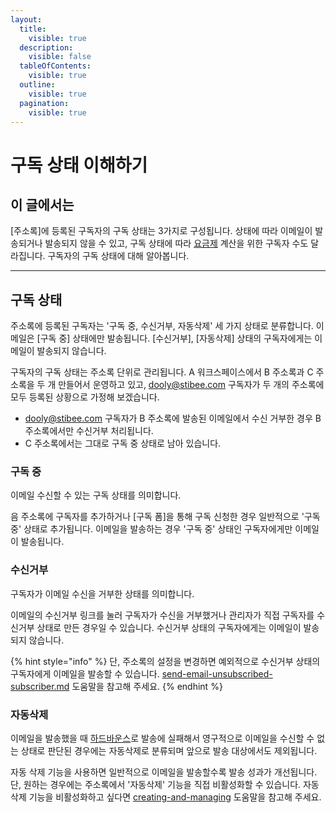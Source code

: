 ```yaml
---
layout:
  title:
    visible: true
  description:
    visible: false
  tableOfContents:
    visible: true
  outline:
    visible: true
  pagination:
    visible: true
---
```


# 구독 상태 이해하기

## 이 글에서는

\[주소록]에 등록된 구독자의 구독 상태는 3가지로 구성됩니다. 상태에 따라 이메일이 발송되거나 발송되지 않을 수 있고, 구독 상태에 따라 [요금제](../../pricing/understanding/type.md) 계산을 위한 구독자 수도 달라집니다. 구독자의 구독 상태에 대해 알아봅니다.

***

## 구독 상태 <a href="#status" id="status"></a>

주소록에 등록된 구독자는 '구독 중, 수신거부, 자동삭제' 세 가지 상태로 분류합니다. 이메일은 \[구독 중] 상태에만 발송됩니다. \[수신거부], \[자동삭제] 상태의 구독자에게는 이메일이 발송되지 않습니다.

구독자의 구독 상태는 주소록 단위로 관리됩니다. A 워크스페이스에서 B 주소록과 C 주소록을 두 개 만들어서 운영하고 있고, dooly@stibee.com 구독자가 두 개의 주소록에 모두 등록된 상황으로 가정해 보겠습니다.

* dooly@stibee.com 구독자가 B 주소록에 발송된 이메일에서 수신 거부한 경우 B 주소록에서만 수신거부 처리됩니다.
* C 주소록에서는 그대로 구독 중 상태로 남아 있습니다.



### 구독 중 <a href="#subscribe" id="subscribe"></a>

이메일 수신할 수 있는 구독 상태를 의미합니다.&#x20;

음 주소록에 구독자를 추가하거나 \[구독 폼]을 통해 구독 신청한 경우 일반적으로 '구독 중' 상태로 추가됩니다. 이메일을 발송하는 경우 '구독 중' 상태인 구독자에게만 이메일이 발송됩니다.



### 수신거부 <a href="#unsubscribe" id="unsubscribe"></a>

구독자가 이메일 수신을 거부한 상태를 의미합니다.

이메일의 수신거부 링크를 눌러 구독자가 수신을 거부했거나 관리자가 직접 구독자를 수신거부 상태로 만든 경우일 수 있습니다. 수신거부 상태의 구독자에게는 이메일이 발송되지 않습니다.&#x20;

{% hint style="info" %}
단, 주소록의 설정을 변경하면 예외적으로 수신거부 상태의 구독자에게 이메일을 발송할 수 있습니다. [send-email-unsubscribed-subscriber.md](../../email/send/send-email-unsubscribed-subscriber.md "mention") 도움말을 참고해 주세요.
{% endhint %}



### 자동삭제 <a href="#auto-deleted" id="auto-deleted"></a>

이메일을 발송했을 때 [하드바운스](../../email/analytics/email-detailed-statistics.md#hard-bounce)로 발송에 실패해서 영구적으로 이메일을 수신할 수 없는 상태로 판단된 경우에는 자동삭제로 분류되며 앞으로 발송 대상에서도 제외됩니다.

자동 삭제 기능을 사용하면 일반적으로 이메일을 발송할수록 발송 성과가 개선됩니다. 단, 원하는 경우에는 주소록에서 '자동삭제' 기능을 직접 비활성화할 수 있습니다. 자동삭제 기능을 비활성화하고 싶다면 [creating-and-managing](../creating-and-managing/ "mention") 도움말을 참고해 주세요.
